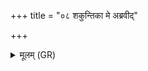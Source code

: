 +++
title = "०८ शकुन्तिका मे अब्रवीद्"

+++
<details><summary>मूलम् (GR)</summary>

शकुन्तिका मे अब्रवीद्  
विषपुष्पं धयन्तिका ।  
न रोपयति न मादयत्य्  
अरसं शार्वीयं विषम् ॥
</details>
